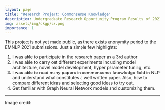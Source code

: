 ```yaml
---
layout: page
title: "Research Project: Commonsense Knowledge"
description: Undergraduate Research Opportunity Program Results of 2021 ~ onwards
img: assets/img/ckgp/cs.png
importance: 1
---
```

This project is not yet made public, as there exists anonymity period to the
EMNLP 2021 submissions. Just a simple few highlights:

1. I was able to participate in the research paper as a 3rd author
2. I was able to carry out different experiments including model architecture,
   novel model development, hyper parameter tuning, etc.
3. I was able to read many papers in commonsense knowledge field in NLP and
   understand what constitutes a well written paper. Also, how to compare different
   ideas and selecting good ideas to try out.
4. Get familiar with Graph Neural Network models and customizing them.


***

Image credit: [](https://oldmanmackie.wordpress.com/2014/10/12/shattering-some-common-sense-positions-on-youth-unemployment/)